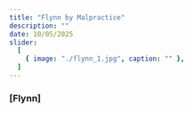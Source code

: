 ```yaml
---
title: "Flynn by Malpractice"
description: ""
date: 10/05/2025
slider:
  [
    { image: "./flynn_1.jpg", caption: "" },
  ]
---
```



### [Flynn]


